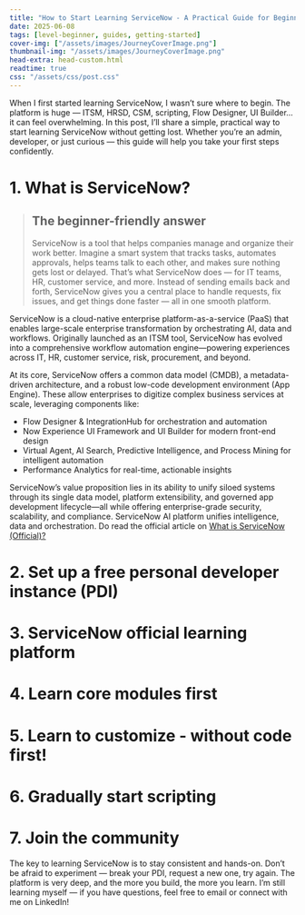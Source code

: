 ```yaml
---
title: "How to Start Learning ServiceNow - A Practical Guide for Beginners"
date: 2025-06-08
tags: [level-beginner, guides, getting-started]
cover-img: ["/assets/images/JourneyCoverImage.png"]
thumbnail-img: "/assets/images/JourneyCoverImage.png"
head-extra: head-custom.html
readtime: true
css: "/assets/css/post.css"
---
```


When I first started learning ServiceNow, I wasn’t sure where to begin. The platform is huge — ITSM, HRSD, CSM, scripting, Flow Designer, UI Builder... it can feel overwhelming.
In this post, I’ll share a simple, practical way to start learning ServiceNow without getting lost. Whether you’re an admin, developer, or just curious — this guide will help you take your first steps confidently.

# 1. What is ServiceNow?
> ## The beginner-friendly answer
> ServiceNow is a tool that helps companies manage and organize their work better. Imagine a smart system that tracks tasks, automates approvals, helps teams talk to each other, and makes sure nothing gets lost or delayed. That’s what ServiceNow does — for IT teams, HR, customer service, and more.
> Instead of sending emails back and forth, ServiceNow gives you a central place to handle requests, fix issues, and get things done faster — all in one smooth platform.

ServiceNow is a cloud-native enterprise platform-as-a-service (PaaS) that enables large-scale enterprise transformation by orchestrating AI, data and workflows. Originally launched as an ITSM tool, ServiceNow has evolved into a comprehensive workflow automation engine—powering experiences across IT, HR, customer service, risk, procurement, and beyond.

At its core, ServiceNow offers a common data model (CMDB), a metadata-driven architecture, and a robust low-code development environment (App Engine). These allow enterprises to digitize complex business services at scale, leveraging components like:

* Flow Designer & IntegrationHub for orchestration and automation
* Now Experience UI Framework and UI Builder for modern front-end design
* Virtual Agent, AI Search, Predictive Intelligence, and Process Mining for intelligent automation
* Performance Analytics for real-time, actionable insights

ServiceNow’s value proposition lies in its ability to unify siloed systems through its single data model, platform extensibility, and governed app development lifecycle—all while offering enterprise-grade security, scalability, and compliance. ServiceNow AI platform unifies intelligence, data and orchestration. Do read the official article on [What is ServiceNow (Official)?](https://www.servicenow.com/what-is-servicenow.html)

# 2. Set up a free personal developer instance (PDI)
# 3. ServiceNow official learning platform
# 4. Learn core modules first
# 5. Learn to customize - without code first!
# 6. Gradually start scripting
# 7. Join the community


The key to learning ServiceNow is to stay consistent and hands-on. Don’t be afraid to experiment — break your PDI, request a new one, try again. The platform is very deep, and the more you build, the more you learn.
I’m still learning myself — if you have questions, feel free to email or connect with me on LinkedIn!
